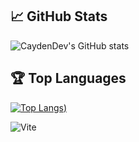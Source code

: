 ## 📈 GitHub Stats
![CaydenDev's GitHub stats](https://github-readme-stats.vercel.app/api?username=CaydenDev&show_icons=true&theme=radical)

## 🏆 Top Languages
[![Top Langs](https://github-readme-stats.vercel.app/api/top-langs/?username=CaydenDev&langs_count=19))](https://github.com/CaydenDev/CaydenDev)




![Vite](https://img.shields.io/badge/vite-%23646CFF.svg?style=for-the-badge&logo=vite&logoColor=white)

